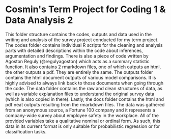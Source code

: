 # Cosmin's Term Project for Coding 1 & Data Analysis 2
This folder structure contains the codes, outputs and data used in the writing and analysis of the survey project conducted for my term project. The codes folder contains individual R scripts for the cleaning and analysis parts with detailed descriptions within the code about inferences, argumentation and findings. There is also a piece of code written by Agoston Reguly (@regulyagoston) which acts as a summary statistic function. It also contains 2 rmarkdown files, one of which outputs an html, the other outputs a pdf. They are entirely the same. The outputs folder contains the html document outputs of various model comparisons. It is highly advised to always link back to those documents when going through the code. The data folder contains the raw and clean structures of data, as well as variable explanation files to understand the original survey data (which is also copied in there). Lastly, the docs folder contains the html and pdf neat outputs resulting from the rmarkdown files.
The data was gathered from an anonymous source, a Fortune 100 company and it represents a company-wide survey about employee safety in the workplace. All of the provided variables take a qualitative nominal or ordinal form. As such, this data in its current format is only suitable for probabilistic regression or for classification tasks.

